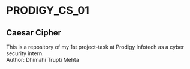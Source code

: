 # PRODIGY_CS_01
## Caesar Cipher
This is a repository of my 1st project-task at Prodigy Infotech as a cyber security intern.
<br>
Author: Dhimahi Trupti Mehta
